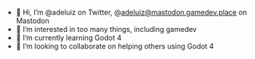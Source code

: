 - 👋 Hi, I’m @adeluiz on Twitter, @adeluiz@mastodon.gamedev.place on Mastodon
- 👀 I’m interested in too many things, including gamedev
- 🌱 I’m currently learning Godot 4
- 💞️ I’m looking to collaborate on helping others using Godot 4

<!---
adeluiz/adeluiz is a ✨ special ✨ repository because its `README.md` (this file) appears on your GitHub profile.
You can click the Preview link to take a look at your changes.
--->
